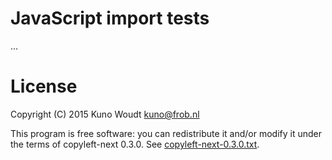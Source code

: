 
JavaScript import tests
=======================

...


License
=======

Copyright (C) 2015  Kuno Woudt <kuno@frob.nl>

This program is free software: you can redistribute it and/or modify
it under the terms of copyleft-next 0.3.0.  See
[copyleft-next-0.3.0.txt](copyleft-next-0.3.0.txt).

